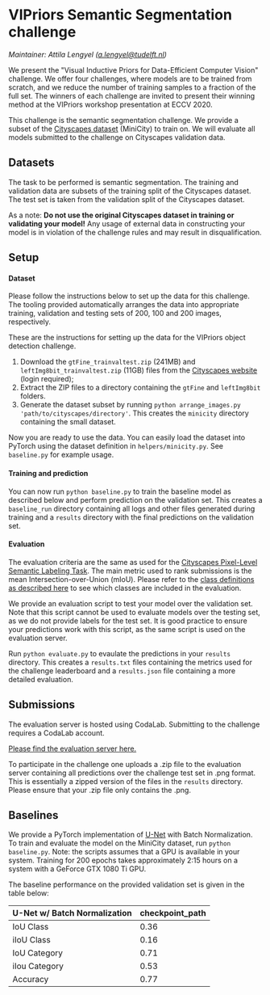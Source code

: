 # VIPriors Semantic Segmentation challenge

*Maintainer: Attila Lengyel (a.lengyel@tudelft.nl)*

We present the "Visual Inductive Priors for Data-Efficient Computer Vision" challenge. We offer four challenges, where models are to be trained from scratch, and we reduce the number of training samples to a fraction of the full set. The winners of each challenge are invited to present their winning method at the VIPriors workshop presentation at ECCV 2020.

This challenge is the semantic segmentation challenge. We provide a subset of the [Cityscapes dataset](https://www.cityscapes-dataset.com) (MiniCity) to train on. We will evaluate all models submitted to the challenge on Cityscapes validation data.

## Datasets

The task to be performed is semantic segmentation. The training and validation data are subsets of the training split of the Cityscapes dataset. The test set is taken from the validation split of the Cityscapes dataset.

As a note: **Do not use the original Cityscapes dataset in training or validating your model!** Any usage of external data in constructing your model is in violation of the challenge rules and may result in disqualification.

## Setup

#### Dataset

Please follow the instructions below to set up the data for this challenge. The tooling provided automatically arranges the data into appropriate training, validation and testing sets of 200, 100 and 200 images, respectively.

These are the instructions for setting up the data for the VIPriors object detection challenge.

1. Download the `gtFine_trainvaltest.zip` (241MB) and `leftImg8bit_trainvaltest.zip` (11GB) files from the [Cityscapes website](https://www.cityscapes-dataset.com/downloads/) (login required);
2. Extract the ZIP files to a directory containing the `gtFine` and `leftImg8bit` folders.
3. Generate the dataset subset by running `python arrange_images.py 'path/to/cityscapes/directory'`. This creates the `minicity` directory containing the small dataset.

Now you are ready to use the data. You can easily load the dataset into PyTorch using the dataset definition in `helpers/minicity.py`. See `baseline.py` for example usage.

#### Training and prediction

You can now run `python baseline.py` to train the baseline model as described below and perform prediction on the validation set. This creates a `baseline_run` directory containing all logs and other files generated during training and a `results` directory with the final predictions on the validation set.

#### Evaluation

The evaluation criteria are the same as used for the [Cityscapes Pixel-Level Semantic Labeling Task](https://www.cityscapes-dataset.com/benchmarks/#scene-labeling-task). The main metric used to rank submissions is the mean Intersection-over-Union (mIoU). Please refer to the [class definitions as described here](https://www.cityscapes-dataset.com/dataset-overview/#class-definitions) to see which classes are included in the evaluation.

We provide an evaluation script to test your model over the validation set. Note that this script cannot be used to evaluate models over the testing set, as we do not provide labels for the test set. It is good practice to ensure your predictions work with this script, as the same script is used on the evaluation server.

Run `python evaluate.py` to evaulate the predictions in your `results` directory. This creates a `results.txt` files containing the metrics used for the challenge leaderboard and a `results.json` file containing a more detailed evaluation.

## Submissions

The evaluation server is hosted using CodaLab. Submitting to the challenge requires a CodaLab account.

[Please find the evaluation server here.](https://competitions.codalab.org/competitions/23712)

To participate in the challenge one uploads a .zip file to the evaluation server containing all predictions over the challenge test set in .png format. This is essentially a zipped version of the files in the `results` directory. Please ensure that your .zip file only contains the .png.

## Baselines

We provide a PyTorch implementation of [U-Net](https://arxiv.org/abs/1505.04597) with Batch Normalization. To train and evaluate the model on the MiniCity dataset, run `python baseline.py`. Note: the scripts assumes that a GPU is available in your system. Training for 200 epochs takes approximately 2:15 hours on a system with a GeForce GTX 1080 Ti GPU.

The baseline performance on the provided validation set is given in the table below:

| U-Net w/ Batch Normalization | checkpoint_path |
| ---------------------------- | --------------- |
| IoU Class                    | 0.36            |
| iIoU Class                   | 0.16            |
| IoU Category                 | 0.71            |
| iIou Category                | 0.53            |
| Accuracy                     | 0.77            |
